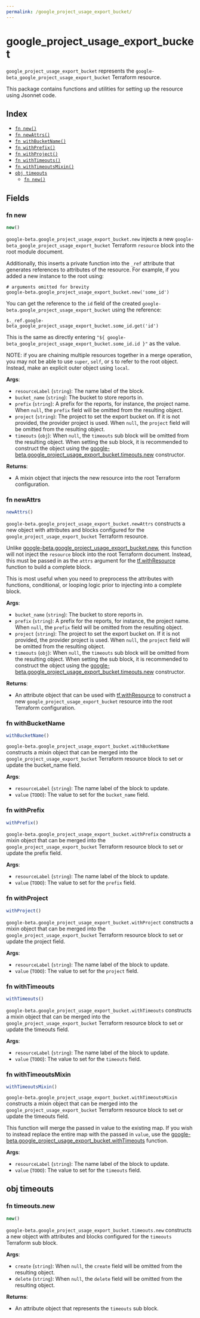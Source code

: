 ```yaml
---
permalink: /google_project_usage_export_bucket/
---
```


# google_project_usage_export_bucket

`google_project_usage_export_bucket` represents the `google-beta_google_project_usage_export_bucket` Terraform resource.



This package contains functions and utilities for setting up the resource using Jsonnet code.


## Index

* [`fn new()`](#fn-new)
* [`fn newAttrs()`](#fn-newattrs)
* [`fn withBucketName()`](#fn-withbucketname)
* [`fn withPrefix()`](#fn-withprefix)
* [`fn withProject()`](#fn-withproject)
* [`fn withTimeouts()`](#fn-withtimeouts)
* [`fn withTimeoutsMixin()`](#fn-withtimeoutsmixin)
* [`obj timeouts`](#obj-timeouts)
  * [`fn new()`](#fn-timeoutsnew)

## Fields

### fn new

```ts
new()
```


`google-beta.google_project_usage_export_bucket.new` injects a new `google-beta_google_project_usage_export_bucket` Terraform `resource`
block into the root module document.

Additionally, this inserts a private function into the `_ref` attribute that generates references to attributes of the
resource. For example, if you added a new instance to the root using:

    # arguments omitted for brevity
    google-beta.google_project_usage_export_bucket.new('some_id')

You can get the reference to the `id` field of the created `google-beta.google_project_usage_export_bucket` using the reference:

    $._ref.google-beta_google_project_usage_export_bucket.some_id.get('id')

This is the same as directly entering `"${ google-beta_google_project_usage_export_bucket.some_id.id }"` as the value.

NOTE: if you are chaining multiple resources together in a merge operation, you may not be able to use `super`, `self`,
or `$` to refer to the root object. Instead, make an explicit outer object using `local`.

**Args**:
  - `resourceLabel` (`string`): The name label of the block.
  - `bucket_name` (`string`): The bucket to store reports in.
  - `prefix` (`string`): A prefix for the reports, for instance, the project name. When `null`, the `prefix` field will be omitted from the resulting object.
  - `project` (`string`): The project to set the export bucket on. If it is not provided, the provider project is used. When `null`, the `project` field will be omitted from the resulting object.
  - `timeouts` (`obj`):  When `null`, the `timeouts` sub block will be omitted from the resulting object. When setting the sub block, it is recommended to construct the object using the [google-beta.google_project_usage_export_bucket.timeouts.new](#fn-googleprojectusageexportbuckettimeoutsnew) constructor.

**Returns**:
- A mixin object that injects the new resource into the root Terraform configuration.


### fn newAttrs

```ts
newAttrs()
```


`google-beta.google_project_usage_export_bucket.newAttrs` constructs a new object with attributes and blocks configured for the `google_project_usage_export_bucket`
Terraform resource.

Unlike [google-beta.google_project_usage_export_bucket.new](#fn-googleprojectusageexportbucketnew), this function will not inject the `resource`
block into the root Terraform document. Instead, this must be passed in as the `attrs` argument for the
[tf.withResource](https://github.com/tf-libsonnet/core/tree/main/docs#fn-withresource) function to build a complete block.

This is most useful when you need to preprocess the attributes with functions, conditional, or looping logic prior to
injecting into a complete block.

**Args**:
  - `bucket_name` (`string`): The bucket to store reports in.
  - `prefix` (`string`): A prefix for the reports, for instance, the project name. When `null`, the `prefix` field will be omitted from the resulting object.
  - `project` (`string`): The project to set the export bucket on. If it is not provided, the provider project is used. When `null`, the `project` field will be omitted from the resulting object.
  - `timeouts` (`obj`):  When `null`, the `timeouts` sub block will be omitted from the resulting object. When setting the sub block, it is recommended to construct the object using the [google-beta.google_project_usage_export_bucket.timeouts.new](#fn-googleprojectusageexportbuckettimeoutsnew) constructor.

**Returns**:
  - An attribute object that can be used with [tf.withResource](https://github.com/tf-libsonnet/core/tree/main/docs#fn-withresource) to construct a new `google_project_usage_export_bucket` resource into the root Terraform configuration.


### fn withBucketName

```ts
withBucketName()
```

`google-beta.google_project_usage_export_bucket.withBucketName` constructs a mixin object that can be merged into the `google_project_usage_export_bucket`
Terraform resource block to set or update the bucket_name field.



**Args**:
  - `resourceLabel` (`string`): The name label of the block to update.
  - `value` (`TODO`): The value to set for the `bucket_name` field.


### fn withPrefix

```ts
withPrefix()
```

`google-beta.google_project_usage_export_bucket.withPrefix` constructs a mixin object that can be merged into the `google_project_usage_export_bucket`
Terraform resource block to set or update the prefix field.



**Args**:
  - `resourceLabel` (`string`): The name label of the block to update.
  - `value` (`TODO`): The value to set for the `prefix` field.


### fn withProject

```ts
withProject()
```

`google-beta.google_project_usage_export_bucket.withProject` constructs a mixin object that can be merged into the `google_project_usage_export_bucket`
Terraform resource block to set or update the project field.



**Args**:
  - `resourceLabel` (`string`): The name label of the block to update.
  - `value` (`TODO`): The value to set for the `project` field.


### fn withTimeouts

```ts
withTimeouts()
```

`google-beta.google_project_usage_export_bucket.withTimeouts` constructs a mixin object that can be merged into the `google_project_usage_export_bucket`
Terraform resource block to set or update the timeouts field.



**Args**:
  - `resourceLabel` (`string`): The name label of the block to update.
  - `value` (`TODO`): The value to set for the `timeouts` field.


### fn withTimeoutsMixin

```ts
withTimeoutsMixin()
```

`google-beta.google_project_usage_export_bucket.withTimeoutsMixin` constructs a mixin object that can be merged into the `google_project_usage_export_bucket`
Terraform resource block to set or update the timeouts field.

This function will merge the passed in value to the existing map. If you wish
to instead replace the entire map with the passed in `value`, use the [google-beta.google_project_usage_export_bucket.withTimeouts](TODO)
function.


**Args**:
  - `resourceLabel` (`string`): The name label of the block to update.
  - `value` (`TODO`): The value to set for the `timeouts` field.


## obj timeouts



### fn timeouts.new

```ts
new()
```


`google-beta.google_project_usage_export_bucket.timeouts.new` constructs a new object with attributes and blocks configured for the `timeouts`
Terraform sub block.



**Args**:
  - `create` (`string`):  When `null`, the `create` field will be omitted from the resulting object.
  - `delete` (`string`):  When `null`, the `delete` field will be omitted from the resulting object.

**Returns**:
  - An attribute object that represents the `timeouts` sub block.
